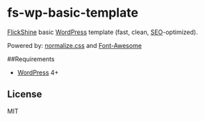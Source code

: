 fs-wp-basic-template
=========

[FlickShine](http://flickshine.com) basic [WordPress](https://wordpress.org) template (fast, clean, [SEO](https://en.wikipedia.org/wiki/Search_engine_optimization)-optimized).

Powered by: [normalize.css](https://github.com/necolas/normalize.css) and [Font-Awesome](https://fortawesome.github.io/Font-Awesome/)

##Requirements

* [WordPress](https://wordpress.org) 4+

License
----

MIT
